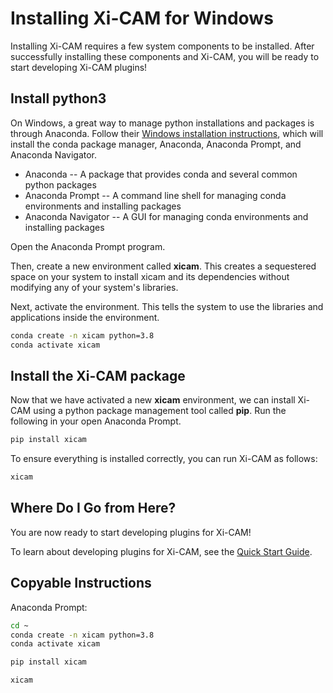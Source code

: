 # Installing Xi-CAM for Windows

Installing Xi-CAM requires a few system components to be installed.
After successfully installing these components and Xi-CAM,
you will be ready to start developing Xi-CAM plugins!

## Install python3

On Windows, a great way to manage python installations and packages is through Anaconda.
Follow their [Windows installation instructions](https://docs.anaconda.com/anaconda/install/windows/),
which will install the conda package manager, Anaconda, Anaconda Prompt, and Anaconda Navigator.

* Anaconda -- A package that provides conda and several common python packages
* Anaconda Prompt -- A command line shell for managing conda environments and installing packages
* Anaconda Navigator -- A GUI for managing conda environments and installing packages

Open the Anaconda Prompt program.

Then, create a new environment called **xicam**.
This creates a sequestered space on your system to install xicam and its dependencies
without modifying any of your system's libraries.

Next, activate the environment.
This tells the system to use the libraries and applications inside the environment.

```bash
conda create -n xicam python=3.8
conda activate xicam
```

## Install the Xi-CAM package

Now that we have activated a new **xicam** environment,
we can install Xi-CAM using a python package management tool called **pip**.
Run the following in your open Anaconda Prompt.

```bash
pip install xicam
```

To ensure everything is installed correctly, you can run Xi-CAM as follows:

```bash
xicam
```

## Where Do I Go from Here?

You are now ready to start developing plugins for Xi-CAM!

To learn about developing plugins for Xi-CAM, see the [Quick Start Guide](quickstart.md).

## Copyable Instructions

Anaconda Prompt:

```bash
cd ~
conda create -n xicam python=3.8
conda activate xicam

pip install xicam

xicam
```
